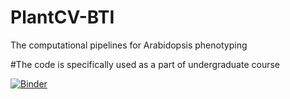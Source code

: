 # PlantCV-BTI
The computational pipelines for Arabidopsis phenotyping

#The code is specifically used as a part of undergraduate course

[![Binder](https://mybinder.org/badge_logo.svg)](https://mybinder.org/v2/gh/Leon-Yu0320/PlantCV-BTI/HEAD?filepath=Multiple-Plants-RasPiK-cameraA-Batch3.ipynb)
